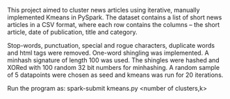 This project aimed to cluster news articles using iterative, manually implemented Kmeans in PySpark. The dataset contains a list of short news articles in a CSV format, where each row contains the columns – the short article, date of publication, title and category. 

Stop-words, punctuation, special and rogue characters, duplicate words and html tags were removed. One-word shingling was implemented. A minhash signature of length 100 was used. The shingles were hashed and XORed with 100 random 32 bit numbers for minhashing. A random sample of 5 datapoints were chosen as seed and kmeans was run for 20 iterations. 

Run the program as:
spark-submit kmeans.py <inputfile> <outputfile> <number of clusters,k>
